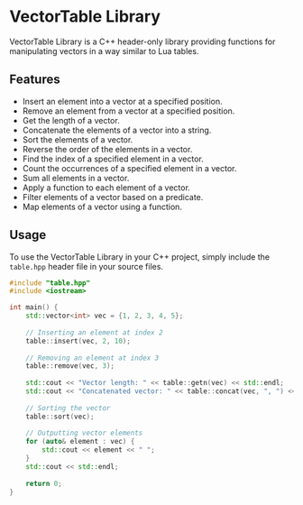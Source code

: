 # VectorTable Library

VectorTable Library is a C++ header-only library providing functions for manipulating vectors in a way similar to Lua tables.

## Features

- Insert an element into a vector at a specified position.
- Remove an element from a vector at a specified position.
- Get the length of a vector.
- Concatenate the elements of a vector into a string.
- Sort the elements of a vector.
- Reverse the order of the elements in a vector.
- Find the index of a specified element in a vector.
- Count the occurrences of a specified element in a vector.
- Sum all elements in a vector.
- Apply a function to each element of a vector.
- Filter elements of a vector based on a predicate.
- Map elements of a vector using a function.

## Usage

To use the VectorTable Library in your C++ project, simply include the `table.hpp` header file in your source files.

```cpp
#include "table.hpp"
#include <iostream>

int main() {
    std::vector<int> vec = {1, 2, 3, 4, 5};
    
    // Inserting an element at index 2
    table::insert(vec, 2, 10);
    
    // Removing an element at index 3
    table::remove(vec, 3);
    
    std::cout << "Vector length: " << table::getn(vec) << std::endl;
    std::cout << "Concatenated vector: " << table::concat(vec, ", ") << std::endl;
    
    // Sorting the vector
    table::sort(vec);
    
    // Outputting vector elements
    for (auto& element : vec) {
        std::cout << element << " ";
    }
    std::cout << std::endl;
    
    return 0;
}
